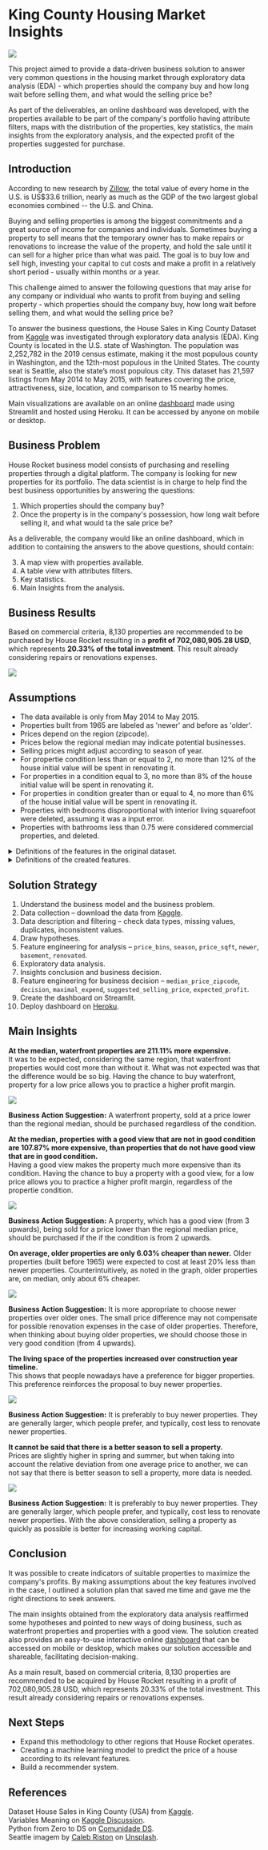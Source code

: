 # King County Housing Market Insights 

<img src="images/seattle.png">

This project aimed to provide a data-driven business solution to answer very common questions in the housing market through exploratory data analysis (EDA) -  which properties should the company buy and how long wait before selling them, and what would the selling price be?     

As part of the deliverables, an online dashboard was developed, with the properties available to be part of the company's portfolio having attribute filters, maps with the distribution of the properties, key statistics, the main insights from the exploratory analysis, and the expected profit of the properties suggested for purchase.

## Introduction
According to new research by [Zillow](https://www.zillow.com/research/us-housing-market-total-value-2021-30615/), the total value of every home in the U.S. is US$33.6 trillion, nearly as much as the GDP of the two largest global economies combined -- the U.S. and China.

Buying and selling properties is among the biggest commitments and a great source of income for companies and individuals. Sometimes buying a property  to sell means that the temporary owner has to make repairs or renovations to increase the value of the property, and hold the sale until it can sell for a higher price than what was paid. The goal is to buy low and sell high, investing your capital to cut costs and make a profit in a relatively short period - usually within months or a year.    

This challenge aimed to answer the following questions that may arise for any company or individual who wants to profit from buying and selling property - which properties should the company buy, how long wait before selling them, and what would the selling price be?

To answer the business questions, the House Sales in King County Dataset from [Kaggle](https://www.kaggle.com/datasets/harlfoxem/housesalesprediction) was investigated through exploratory data analysis (EDA). King County is located in the U.S. state of Washington. The population was 2,252,782 in the 2019 census estimate, making it the most populous county in Washington, and the 12th-most populous in the United States. The county seat is Seattle, also the state’s most populous city. This dataset has 21,597 listings from May 2014 to May 2015, with features covering the price, attractiveness, size, location, and comparison to 15 nearby homes.   

Main visualizations are available on an online [dashboard](https://king-county-housing-analysis.herokuapp.com/) made using Streamlit and hosted using Heroku. It can be accessed by anyone on mobile or desktop.

## Business Problem 
House Rocket business model consists of purchasing and reselling properties through a digital platform. The company is looking for new properties for its portfolio. The data scientist is in charge to help find the best business opportunities by answering the questions: 

1. Which properties should the company buy? 
2. Once the property is in the company's possession, how long wait before selling it, and what would ta the sale price be?

As a deliverable, the company would like an online dashboard, which in addition to containing the answers to the above questions, should contain:

3. A map view with properties available.    
5. A table view with attributes filters.      
7. Key statistics.     
9. Main Insights from the analysis.     

## Business Results
Based on commercial criteria, 8,130 properties are recommended to be purchased by House Rocket resulting in a **profit of 702,080,905.28 USD**, which represents **20.33% of the total investment**. This result already considering repairs or renovations expenses.

<img src="images/portfolio_density_readme.png">

## Assumptions
* The data available is only from May 2014 to May 2015.
* Properties built from 1965 are labeled as 'newer' and before as 'older'.
* Prices depend on the region (zipcode).     
* Prices below the regional median may indicate potential businesses.
* Selling prices might adjust according to season of year.
* For propertie condition less than or equal to 2, no more than 12% of the house initial value will be spent in renovating it.
* For properties in a condition equal to 3, no more than 8% of the house initial value will be spent in renovating it.
* For properties in condition greater than or equal to 4, no more than 6% of the house initial value will be spent in renovating it.
* Properties with bedrooms disproportional with interior living squarefoot were deleted, assuming it was a input error.
* Properties with bathrooms less than 0.75 were considered commercial properties, and deleted.

<details>
<summary> Definitions of the features in the original dataset.</summary>

| Feature       | Definition                                                                                                                                |
|:--------------|:------------------------------------------------------------------------------------------------------------------------------------------|
| id            | Unique ID for each property available.                                                                                                    |
| date          | Date that the property was available.                                                                                                     |       
| price         | Sale price of each property.                                                                                                              |
| bedrooms      | Number of bedrooms.                                                                                                                       |
| bathrooms     | Number of bathrooms. Where 0.5 accounts for a toilet, 0.75 for bathroom with shower or bathtub and 1 for bathroom with shower and bathtub.|
| sqft_living   | Square footage of the property interior living space.                                                                                     |
| sqft_lot      | Square footage of the land space.                                                                                                         |
| floors        | Number of floors.                                                                                                                         |
| waterfront    | A dummy variable for whether the property was overlooking the waterfront(1) or not (0).                                                   |
| view          | Means how good the view of the property is from 0 to 4.                                                                                   |
| condition     | Means how good the condition of the property is from 0 to 5.                                                                              |
| grade         | An level from 1 to 13 that represents construction and designer, where 1-3 falls short, 7 has a medium level, and 11-13 has a high level. |
| sqft_above    | The square footage of the interior property space that is above ground level.                                                             |
| sqft_basement | The square footage of the interior property space  that is below ground level.                                                            |
| yr_built      | The year that the construction of the property began.                                                                                     |
| yr_renovated  | The year of the property’s last renovation.                                                                                               |
| zipcode       | What zipcode area the property is in.                                                                                                     |
| lat           | Lattitude.                                                                                                                                |
| long          | Longitude.                                                                                                                                |
| sqft_living15 | The square footage of interior housing living space  for the nearest 15 neighbors.                                                        |
| sqft_lot15    | The square footage of the land lots of the nearest 15 neighbors .                                                                         |

</details>

<details>
<summary> Definitions of the created features. </summary>

| Feature                 | Definition                                                                    |
|:------------------------|:------------------------------------------------------------------------------|
| price_bins              | Variable for define if property price is under median or from median upward.  |
| season                  | Season fo year that property became available.                                |
| price_sqft              | Property price per square footage.                                            |
| newer                   | A dummy variable for whether the property built from 1965 (1) or not (0).     |
| basement                | A dummy variable for whether the property was basement (1) or not (0).        |
| renovated               | A dummy variable for whether the property have been renovated (1) or not (0). |
| median_price_zipcode    | Median price of zipcode regio.                                                |
| decision                | Whether a property should be bought.                                          |
| maximal_expend          | Suggested maximum spending on renovations and repairs.                        | 
| suggested_selling_price | Suggested selling price if the property should be bought.                     |
| expected_profit         | Difference between suggested selling price and total investment.              |

</details>

## Solution Strategy
1. Understand the business model and the business problem. 
2. Data collection – download the data from [Kaggle](https://www.kaggle.com/harlfoxem/housesalesprediction).
3. Data description and filtering  – check data types, missing values, duplicates, inconsistent values.
4. Draw hypotheses.
5. Feature engineering for analysis – `price_bins`, `season`, `price_sqft`, `newer`, `basement`, `renovated`.
6. Exploratory data analysis.
7. Insights conclusion and business decision.
8. Feature engineering for business decision – `median_price_zipcode`, `decision`, `maximal_expend`, `suggested_selling_price`, `expected_profit`.
9. Create the dashboard on Streamlit.
10. Deploy dashboard on [Heroku](https://king-county-housing-analysis.herokuapp.com/).

## Main Insights
**At the median, waterfront properties are 211.11% more expensive.**     
It was to be expected, considering the same region, that waterfront properties would cost more than without it. What was not expected was that the difference would be  so big. Having the chance to buy waterfront, property for a low price allows you to practice a higher profit margin.

<img src="images/waterfront_or_not.png">

**Business Action Suggestion:** A waterfront property, sold at a price lower than the regional median, should be purchased regardless of the condition.    

**At the median, properties with a good view that are not in good condition are 107.87% more expensive, than properties that do not have good view that are in good condition.**  
Having a good view makes the property much more expensive than its condition. Having the chance to buy a property with a good view, for a low price allows you to practice a higher profit margin, regardless of the propertie condition.

<img src="images/view_condition.png">

**Business Action Suggestion:** A property, which has a good view (from 3 upwards), being sold for a price lower than the regional median price, should be purchased if the if the condition is from 2 upwards.    

**On average, older properties are only 6.03% cheaper than newer.**
Older properties (built before 1965) were expected to cost at least 20% less than newer properties. Counterintuitively, as noted in the graph, older properties are, on median, only about 6% cheaper.

<img src="images/older_newer.png">

**Business Action Suggestion:** It is more appropriate to choose newer properties over older ones. The small price difference may not compensate for possible renovation expenses in the case of older properties. Therefore, when thinking about buying older properties, we should choose those in very good condition (from 4 upwards).    

**The living space of the properties increased over construction year timeline.**     
This shows that people nowadays have a preference for bigger properties. This preference reinforces the proposal to buy newer properties.

<img src="images/built_year_timeline.png">

**Business Action Suggestion:** It is preferably to buy newer properties. They are generally larger, which people prefer, and typically, cost less to renovate newer properties.     

**It cannot be said that there is a better season to sell a property.**     
Prices are slightly higher in spring and summer, but when taking into account the relative deviation from one average price to another, we can not say that there is better season to sell a property, more data is needed.

<img src="images/season.png">

**Business Action Suggestion:** It is preferably to buy newer properties. They are generally larger, which people prefer, and typically, cost less to renovate newer properties. With the above consideration, selling a property as quickly as possible is better for increasing working capital.

## Conclusion
It was possible to create indicators of suitable properties to maximize the company's profits. By making assumptions about the key features involved in the case, I outlined a solution plan that saved me time and gave me the right directions to seek answers.     

The main insights obtained from the exploratory data analysis reaffirmed some hypotheses and pointed to new ways of doing business, such as waterfront properties and properties with a good view. The solution created also provides an easy-to-use interactive online [dashboard](https://king-county-housing-analysis.herokuapp.com/) that can be accessed on mobile or desktop, which makes our solution accessible and shareable, facilitating decision-making.

As a main result, based on commercial criteria, 8,130 properties are recommended to be acquired by House Rocket resulting in a profit of 702,080,905.28 USD, which represents 20.33% of the total investment. This result already considering repairs or renovations expenses.

## Next Steps
* Expand this methodology to other regions that House Rocket operates.
* Creating a machine learning model to predict the price of a house according to its relevant features.
* Build a recommender system.

## References
Dataset House Sales in King County (USA) from [Kaggle](https://www.kaggle.com/harlfoxem/housesalesprediction).    
Variables Meaning on [Kaggle Discussion](https://www.kaggle.com/harlfoxem/housesalesprediction/discussion/207885).    
Python from Zero to DS on [Comunidade DS](https://www.comunidadedatascience.com).     
Seattle imagem by [Caleb Riston](https://unsplash.com/@calebriston) on [Unsplash](https://unsplash.com/).
